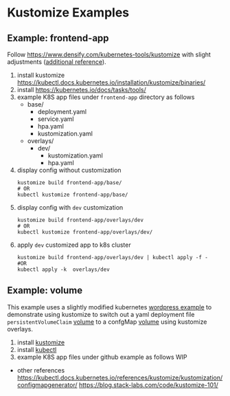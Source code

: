 # Kustomize Examples

## Example: frontend-app
Follow https://www.densify.com/kubernetes-tools/kustomize with slight adjustments ([additional reference](https://kubectl.docs.kubernetes.io/guides/introduction/kustomize/#2-create-variants-using-overlays)).

1. install kustomize
https://kubectl.docs.kubernetes.io/installation/kustomize/binaries/
2. install https://kubernetes.io/docs/tasks/tools/
3. example K8S app files under `frontend-app` directory as follows
   - base/
     - deployment.yaml
     - service.yaml
     - hpa.yaml
     - kustomization.yaml
   - overlays/
     - dev/
       - kustomization.yaml
       - hpa.yaml
4. display config without customization
    ```
    kustomize build frontend-app/base/
    # OR
    kubectl kustomize frontend-app/base/
    ```
5. display config with `dev` customization
    ```
    kustomize build frontend-app/overlays/dev
    # OR
    kubectl kustomize frontend-app/overlays/dev/
    ```
6. apply `dev` customized app to k8s cluster
    ```
    kustomize build frontend-app/overlays/dev | kubectl apply -f -
    #OR
    kubectl apply -k  overlays/dev
    ```

## Example: volume

This example uses a slightly modified kubernetes [wordpress example](https://github.com/kubernetes-sigs/kustomize/blob/master/examples/wordpress/README.md) to demonstrate using kustomize to switch out a yaml deployment file `persistentVolumeClaim` [volume](https://kubernetes.io/docs/concepts/storage/persistent-volumes/) to a confgMap [volume](https://kubernetes.io/docs/concepts/storage/volumes/) using kustomize overlays.


1. install [kustomize](https://kubectl.docs.kubernetes.io/installation/kustomize/binaries/)
2. install [kubectl](https://kubernetes.io/docs/tasks/tools/)
3. example K8S app files under github example as follows
WIP







- other references
https://kubectl.docs.kubernetes.io/references/kustomize/kustomization/configmapgenerator/
https://blog.stack-labs.com/code/kustomize-101/
